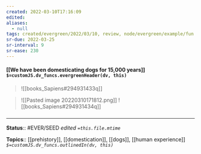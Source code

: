 ```yaml
---
created: 2022-03-10T17:16:09 
edited: 
aliases:
  - null
tags: created/evergreen/2022/03/10, review, node/evergreen/example/fun
sr-due: 2022-03-25
sr-interval: 9
sr-ease: 230
---
```


#### [[We have been domesticating dogs for 15,000 years]] `$=customJS.dv_funcs.evergreenHeader(dv, this)`

> ![[books_Sapiens#294931433q]]

> ![[Pasted image 20220310171812.png]] 
> ![[books_Sapiens#294931434q]]
### <hr class="footnote"/>

**Status**:: #EVER/SEED 
*edited `=this.file.mtime`*

**Topics**:: [[prehistory]], [[domestication]], [[dogs]], [[human experience]]
*`$=customJS.dv_funcs.outlinedIn(dv, this)`*
